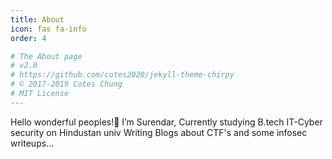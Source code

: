 ```yaml
---
title: About
icon: fas fa-info
order: 4

# The About page
# v2.0
# https://github.com/cotes2020/jekyll-theme-chirpy
# © 2017-2019 Cotes Chung
# MIT License
---
```


<span class="intro">Hello wonderful peoples!👋 I’m Surendar, Currently studying B.tech IT-Cyber security on Hindustan univ</span>
Writing Blogs about CTF's and some infosec writeups...
<br>

